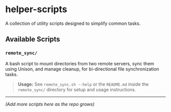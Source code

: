 # helper-scripts

A collection of utility scripts designed to simplify common tasks.

## Available Scripts

### `remote_sync/`
A bash script to mount directories from two remote servers, sync them using Unison, and manage cleanup, for bi-directional file synchronization tasks.

> **Usage:** See `remote_sync.sh --help` or the `README.md` inside the `remote_sync/` directory for setup and usage instructions.

---

_(Add more scripts here as the repo grows)_

